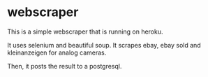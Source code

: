 # webscraper
This is a simple webscraper that is running on heroku.

It uses selenium and beautiful soup. It scrapes ebay, ebay sold and kleinanzeigen for analog cameras. 

Then, it posts the result to a postgresql.
